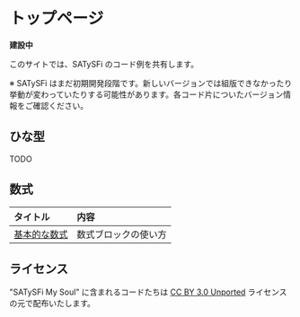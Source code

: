 # トップページ

**建設中**

このサイトでは、SATySFi のコード例を共有します。

※ SATySFi はまだ初期開発段階です。新しいバージョンでは組版できなかったり挙動が変わっていたりする可能性があります。各コード片についたバージョン情報をご確認ください。

## ひな型

TODO

## 数式

| タイトル | 内容 |
|:---------|:-----|
| [基本的な数式](math-basics.html) | 数式ブロックの使い方 |

## ライセンス

"SATySFi My Soul" に含まれるコードたちは [CC BY 3.0 Unported](https://creativecommons.org/licenses/by/3.0/deed.ja) ライセンスの元で配布いたします。
